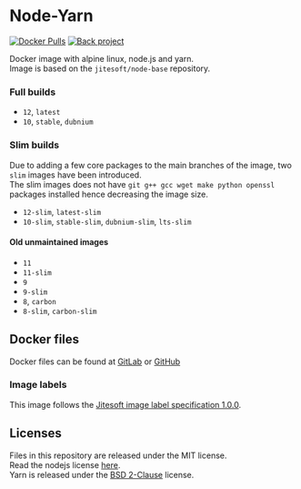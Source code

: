 # Node-Yarn

[![Docker Pulls](https://img.shields.io/docker/pulls/jitesoft/node-yarn.svg)](https://cloud.docker.com/u/jitesoft/repository/docker/jitesoft/node-yarn)
[![Back project](https://img.shields.io/badge/Open%20Collective-Tip%20the%20devs!-blue.svg)](https://opencollective.com/jitesoft-open-source)

Docker image with alpine linux, node.js and yarn.  
Image is based on the  `jitesoft/node-base` repository.  

### Full builds

* `12`, `latest`
* `10`, `stable`, `dubnium`

### Slim builds

Due to adding a few core packages to the main branches of the image, two `slim` images have been introduced.  
The slim images does not have `git g++ gcc wget make python openssl` packages installed hence decreasing the image size.

* `12-slim`, `latest-slim`
* `10-slim`, `stable-slim`, `dubnium-slim`, `lts-slim`

#### Old unmaintained images

* `11`
* `11-slim`
* `9`
* `9-slim`
* `8`, `carbon`
* `8-slim`, `carbon-slim`

## Docker files

Docker files can be found at  [GitLab](https://gitlab.com/jitesoft/dockerfiles/node-yarn) or [GitHub](https://github.com/jitesoft/docker-node-yarn)

### Image labels

This image follows the [Jitesoft image label specification 1.0.0](https://gitlab.com/snippets/1866155).

## Licenses

Files in this repository are released under the MIT license.  
Read the nodejs license [here](https://github.com/nodejs/node/blob/master/LICENSE).  
Yarn is released under the [BSD 2-Clause](https://github.com/yarnpkg/yarn/blob/master/LICENSE) license.
